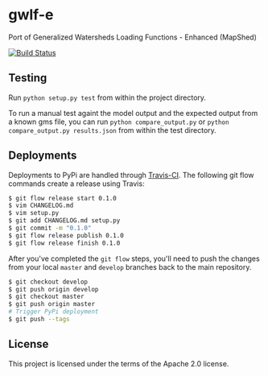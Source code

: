 # gwlf-e
Port of Generalized Watersheds Loading Functions - Enhanced (MapShed)

[![Build Status](https://travis-ci.org/WikiWatershed/gwlf-e.svg?branch=develop)](https://travis-ci.org/WikiWatershed/gwlf-e)

## Testing

Run `python setup.py test` from within the project directory.

To run a manual test againt the model output and the expected output from a known gms file, you can run `python compare_output.py` or `python compare_output.py results.json` from within the test directory.


## Deployments

Deployments to PyPi are handled through [Travis-CI](https://travis-ci.org/WikiWatershed/gwlf-e). The following git flow commands create a release using Travis:

``` bash
$ git flow release start 0.1.0
$ vim CHANGELOG.md
$ vim setup.py
$ git add CHANGELOG.md setup.py
$ git commit -m "0.1.0"
$ git flow release publish 0.1.0
$ git flow release finish 0.1.0
```

After you've completed the `git flow` steps, you'll need to push the changes from your local `master` and `develop` branches back to the main repository.

```bash
$ git checkout develop
$ git push origin develop
$ git checkout master
$ git push origin master
# Trigger PyPi deployment
$ git push --tags
```

## License

This project is licensed under the terms of the Apache 2.0 license.
